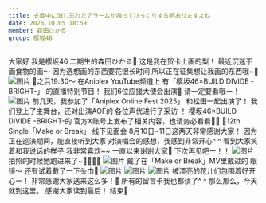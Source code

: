 ```yaml
---
title: 支度中に消し忘れたアラームが鳴ってびっくりする時ありますよね
date: 2025.10.05 18:59
member: 森田ひかる
group: 樱坂46
---
```


大家好
我是樱坂46 二期生的森田ひかる🌱
这是我在贺卡上画的梨！
最近沉迷于
画食物的画〜
因为选想画的东西要花很长时间
所以正在征集想让我画的东西哦~🍎
![图片](https://sakurazaka46.com/files/14/diary/s46/blog/moblog/202510/mobnnaxKG.jpg)
🌱之后19:30〜
在Aniplex YouTube频道上
有「樱坂46×BUILD DIVIDE -BRIGHT-」
的直播特别节目！
我们6位应援大使会出演🌸
请一定要看哦ー！
![图片](https://sakurazaka46.com/files/14/diary/s46/blog/moblog/202510/mobeiaJsM.jpg)
前几天，我参加了「Aniplex Online Fest 2025」
和松田一起出演了！
我们登上了主舞台，还对出演AOF的
各位声优进行了采访
！
樱坂46×BUILD DIVIDE -BRIGHT-的
官方X账号上发布了相关内容，也请务必看看👍🏻
🌱12th Single「Make or Break」
线下见面会
8月10日~11日这两天非常感谢大家！
因为正在巡演期间，能直接听到大家
对演唱会的感想，我感到非常开心^ ^
看到大家笑着和我说话的样子
我非常喜欢~~
一直以来谢谢大家🌸
下次再见吧ー！！
![图片](https://sakurazaka46.com/files/14/diary/s46/blog/moblog/202510/mobgdrvfV.jpg)
拍照的时候她跑进来了~✌🏻✌🏻
![图片](https://sakurazaka46.com/files/14/diary/s46/blog/moblog/202510/mobDSY6v1.jpg)
戴了在「Make or Break」MV里戴过的
眼镜〜
还有试着戴了一下头巾🪽
![图片](https://sakurazaka46.com/files/14/diary/s46/blog/moblog/202510/mobcjV6u5.jpg)
![图片](https://sakurazaka46.com/files/14/diary/s46/blog/moblog/202510/mobhsuGND.jpg)
![图片](https://sakurazaka46.com/files/14/diary/s46/blog/moblog/202510/mob4zJp9q.jpg)
被漂亮的花儿们包围着好开心ー！
非常感谢大家送来这么多！🌷
所有的留言卡我也都读了^ ^
那么那么，今天就到这里。
感谢大家读到最后！
结束🌱